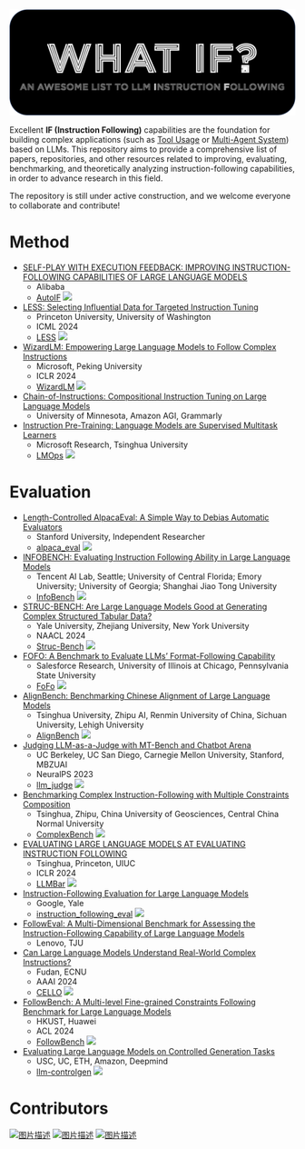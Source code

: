 <p align="center">
  <img src='./logo.png' width=700>
</p>

Excellent **IF (Instruction Following)** capabilities are the foundation for building complex applications (such as [Tool Usage](https://github.com/thunlp/ToolLearningPapers) or [Multi-Agent System](https://thinkwee.top/multiagent_ebook/)) based on LLMs. This repository aims to provide a comprehensive list of papers, repositories, and other resources related to improving, evaluating, benchmarking, and theoretically analyzing instruction-following capabilities, in order to advance research in this field.

The repository is still under active construction, and we welcome everyone to collaborate and contribute!

# Method
- [SELF-PLAY WITH EXECUTION FEEDBACK: IMPROVING INSTRUCTION-FOLLOWING CAPABILITIES OF LARGE LANGUAGE MODELS](https://arxiv.org/pdf/2406.13542)
  - Alibaba
  - [AutoIF](https://github.com/QwenLM/AutoIF)  ![](https://img.shields.io/github/stars/QwenLM/AutoIF.svg)
- [LESS: Selecting Influential Data for Targeted Instruction Tuning](https://arxiv.org/pdf/2402.04333)
  - Princeton University, University of Washington
  - ICML 2024
  - [LESS](https://github.com/princeton-nlp/less)  ![](https://img.shields.io/github/stars/princeton-nlp/less.svg)
- [WizardLM: Empowering Large Language Models to Follow Complex Instructions](https://arxiv.org/pdf/2304.12244)
  - Microsoft, Peking University
  - ICLR 2024
  - [WizardLM](https://github.com/nlpxucan/WizardLM)  ![](https://img.shields.io/github/stars/nlpxucan/WizardLM.svg)
- [Chain-of-Instructions: Compositional Instruction Tuning on Large Language Models](https://arxiv.org/pdf/2402.11532)
  - University of Minnesota, Amazon AGI, Grammarly
- [Instruction Pre-Training: Language Models are Supervised Multitask Learners](https://arxiv.org/pdf/2406.14491)
  - Microsoft Research, Tsinghua University
  - [LMOps](https://github.com/microsoft/LMOps)  ![](https://img.shields.io/github/stars/microsoft/LMOps.svg)

# Evaluation
- [Length-Controlled AlpacaEval: A Simple Way to Debias Automatic Evaluators](https://arxiv.org/pdf/2404.04475)
  - Stanford University, Independent Researcher
  - [alpaca_eval](https://github.com/tatsu-lab/alpaca_eval)  ![](https://img.shields.io/github/stars/tatsu-lab/alpaca_eval.svg)
- [INFOBENCH: Evaluating Instruction Following Ability in Large Language Models](https://arxiv.org/pdf/2401.03601)
  - Tencent AI Lab, Seattle; University of Central Florida; Emory University; University of Georgia; Shanghai Jiao Tong University
  - [InfoBench](https://github.com/qinyiwei/InfoBench)  ![](https://img.shields.io/github/stars/qinyiwei/InfoBench.svg)
- [STRUC-BENCH: Are Large Language Models Good at Generating Complex Structured Tabular Data?](https://aclanthology.org/2024.naacl-short.2.pdf)
  - Yale University, Zhejiang University, New York University
  - NAACL 2024
  - [Struc-Bench](https://github.com/gersteinlab/Struc-Bench)  ![](https://img.shields.io/github/stars/gersteinlab/Struc-Bench.svg)
- [FOFO: A Benchmark to Evaluate LLMs’ Format-Following Capability](https://arxiv.org/pdf/2402.18667)
  - Salesforce Research, University of Illinois at Chicago, Pennsylvania State University
  - [FoFo](https://github.com/SalesforceAIResearch/FoFo)  ![](https://img.shields.io/github/stars/SalesforceAIResearch/FoFo.svg)
- [AlignBench: Benchmarking Chinese Alignment of Large Language Models](https://arxiv.org/pdf/2311.18743)
  - Tsinghua University, Zhipu AI, Renmin University of China, Sichuan University, Lehigh University
  - [AlignBench](https://github.com/THUDM/AlignBench)  ![](https://img.shields.io/github/stars/THUDM/AlignBench.svg)
- [Judging LLM-as-a-Judge with MT-Bench and Chatbot Arena](https://proceedings.neurips.cc/paper_files/paper/2023/file/91f18a1287b398d378ef22505bf41832-Paper-Datasets_and_Benchmarks.pdf)
  - UC Berkeley, UC San Diego, Carnegie Mellon University, Stanford, MBZUAI
  - NeuralPS 2023
  - [llm_judge](https://github.com/lm-sys/FastChat/tree/main/fastchat/llm_judge)  ![](https://img.shields.io/github/stars/lm-sys/FastChat.svg)
- [Benchmarking Complex Instruction-Following with Multiple Constraints Composition](https://arxiv.org/pdf/2407.03978)
  - Tsinghua, Zhipu, China University of Geosciences, Central China Normal University
  - [ComplexBench](https://github.com/thu-coai/ComplexBench)  ![](https://img.shields.io/github/stars/thu-coai/ComplexBench.svg)
- [EVALUATING LARGE LANGUAGE MODELS AT EVALUATING INSTRUCTION FOLLOWING](https://arxiv.org/pdf/2310.07641)
  - Tsinghua, Princeton, UIUC
  - ICLR 2024
  - [LLMBar](https://github.com/lyogavin/Anima)  ![](https://img.shields.io/github/stars/princeton-nlp/LLMBar.svg)
- [Instruction-Following Evaluation for Large Language Models](https://arxiv.org/pdf/2311.07911)
  - Google, Yale
  - [instruction_following_eval](https://github.com/google-research/google-research/tree/master/instruction_following_eval) ![](https://img.shields.io/github/stars/google-research/google-research.svg)
- [FollowEval: A Multi-Dimensional Benchmark for Assessing the Instruction-Following Capability of Large Language Models](https://arxiv.org/pdf/2311.09829)
  - Lenovo, TJU
- [Can Large Language Models Understand Real-World Complex Instructions?](https://arxiv.org/pdf/2309.09150)
  - Fudan, ECNU
  - AAAI 2024
  - [CELLO](https://github.com/Abbey4799/CELLO)  ![](https://img.shields.io/github/stars/Abbey4799/CELLO.svg)
- [FollowBench: A Multi-level Fine-grained Constraints Following Benchmark for Large Language Models](https://arxiv.org/pdf/2310.20410)
  - HKUST, Huawei
  - ACL 2024
  - [FollowBench](https://github.com/YJiangcm/FollowBench)  ![](https://img.shields.io/github/stars/YJiangcm/FollowBench.svg)
- [Evaluating Large Language Models on Controlled Generation Tasks](https://arxiv.org/pdf/2310.14542)
  - USC, UC, ETH, Amazon, Deepmind
  - [llm-controlgen](https://github.com/sunjiao123sun/llm-controlgen)  ![](https://img.shields.io/github/stars/sunjiao123sun/llm-controlgen.svg)

# Contributors
<a href="https://github.com/HqWu-HITCS"><img src="https://avatars.githubusercontent.com/u/29895268?v=4" alt="图片描述" style="width:5%;"/></a>
<a href="https://github.com/yupeijei1997"><img src="https://avatars.githubusercontent.com/u/39047479?v=4" alt="图片描述" style="width:5%;"/></a>
<a href="https://github.com/thinkwee"><img src="https://avatars.githubusercontent.com/u/11889052?v=4" alt="图片描述" style="width:5%;"/></a>
